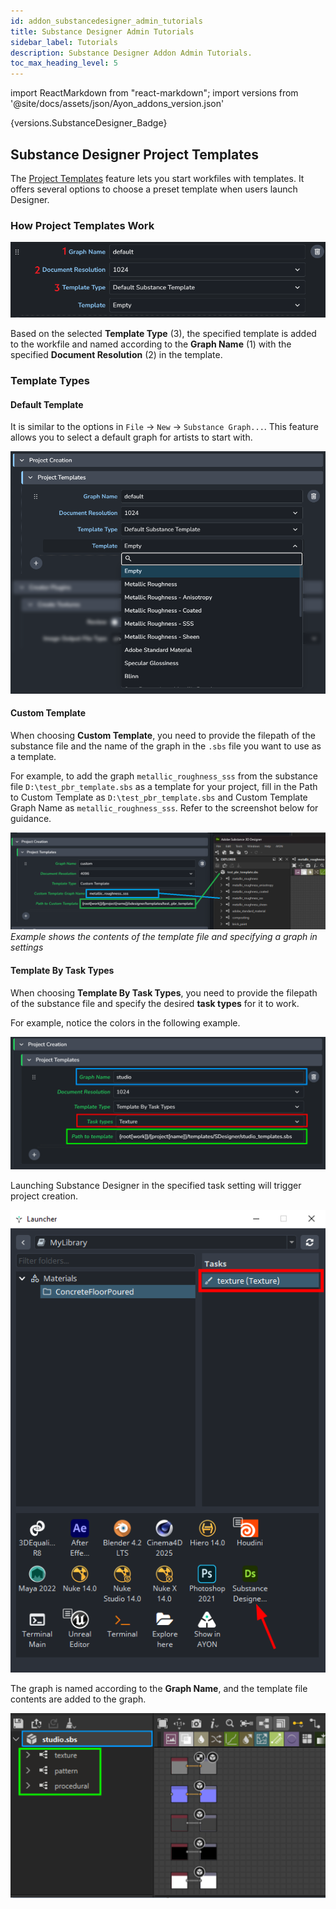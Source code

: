 ```yaml
---
id: addon_substancedesigner_admin_tutorials
title: Substance Designer Admin Tutorials
sidebar_label: Tutorials
description: Substance Designer Addon Admin Tutorials.
toc_max_heading_level: 5
---
```

import ReactMarkdown from "react-markdown";
import versions from '@site/docs/assets/json/Ayon_addons_version.json'

<ReactMarkdown>
{versions.SubstanceDesigner_Badge}
</ReactMarkdown>


## Substance Designer Project Templates

The [Project Templates](addon_substancedesigner_admin_settings.md#project-creation) feature lets you start workfiles with templates. It offers several options to choose a preset template when users launch Designer.

### How Project Templates Work

![Project Template Profile](assets/substance_designer/admin/project_template_profile.png)

Based on the selected **Template Type** (3), the specified template is added to the workfile and named according to the **Graph Name** (1) with the specified **Document Resolution** (2) in the template.

### Template Types

#### Default Template

It is similar to the options in `File` -> `New` -> `Substance Graph...`. This feature allows you to select a default graph for artists to start with.

![Default Template Select](assets/substance_designer/admin/template_default_select_template.png)

#### Custom Template

When choosing **Custom Template**, you need to provide the filepath of the substance file and the name of the graph in the `.sbs` file you want to use as a template.

For example, to add the graph `metallic_roughness_sss` from the substance file `D:\test_pbr_template.sbs` as a template for your project, fill in the Path to Custom Template as `D:\test_pbr_template.sbs` and Custom Template Graph Name as `metallic_roughness_sss`. Refer to the screenshot below for guidance.

![Custom Template Project Creation](assets/substance_designer_custom_template_project_creation.png)
*Example shows the contents of the template file and specifying a graph in settings*

#### Template By Task Types

When choosing **Template By Task Types**, you need to provide the filepath of the substance file and specify the desired **task types** for it to work.

For example, notice the colors in the following example.

![Template By Task Type Example](assets/substance_designer/admin/template_by_task_type_example.png)

<div class="row">
<div class="col">

Launching Substance Designer in the specified task setting will trigger project creation.

![Launch Substance Designer](assets/substance_designer/artist/launch_substnace_designer.png)
</div>
<div class="col">

The graph is named according to the **Graph Name**, and the template file contents are added to the graph.

![Template Built](assets/substance_designer/admin/template_built.png)
</div>
</div>
